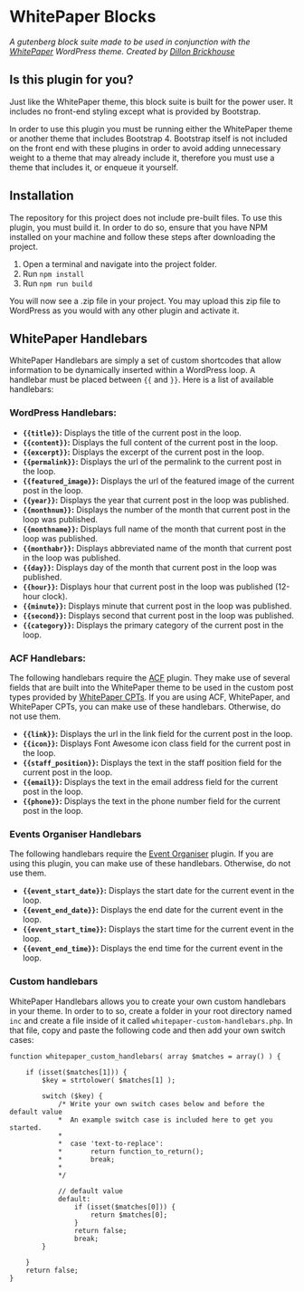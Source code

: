 # WhitePaper Blocks
_A gutenberg block suite made to be used in conjunction with the [WhitePaper](https://github.com/drbrickhouse/whitepaper/) WordPress theme. Created by [Dillon Brickhouse](https://drbrickhouse.com/)_

## Is this plugin for you?
Just like the WhitePaper theme, this block suite is built for the power user. It includes no front-end styling except what is provided by Bootstrap.

In order to use this plugin you must be running either the WhitePaper theme or another theme that includes Bootstrap 4. Bootstrap itself is not included on the front end with these plugins in order to avoid adding unnecessary weight to a theme that may already include it, therefore you must use a theme that includes it, or enqueue it yourself.

## Installation
The repository for this project does not include pre-built files. To use this plugin, you must build it. In order to do so, ensure that you have NPM installed on your machine and follow these steps after downloading the project.

1. Open a terminal and navigate into the project folder.
2. Run `npm install`
3. Run `npm run build`

You will now see a .zip file in your project. You may upload this zip file to WordPress as you would with any other plugin and activate it.

## WhitePaper Handlebars
WhitePaper Handlebars are simply a set of custom shortcodes that allow information to be dynamically inserted within a WordPress loop. A handlebar must be placed between `{{` and `}}`. Here is a list of available handlebars:

### WordPress Handlebars:
* __`{{title}}`:__ Displays the title of the current post in the loop.
* __`{{content}}`:__ Displays the full content of the current post in the loop.
* __`{{excerpt}}`:__ Displays the excerpt of the current post in the loop.
* __`{{permalink}}`:__ Displays the url of the permalink to the current post in the loop.
* __`{{featured_image}}`:__ Displays the url of the featured image of the current post in the loop.
* __`{{year}}`:__ Displays the year that current post in the loop was published.
* __`{{monthnum}}`:__ Displays the number of the month that current post in the loop was published.
* __`{{monthname}}`:__ Displays full name of the month that current post in the loop was published.
* __`{{monthabr}}`:__ Displays abbreviated name of the month that current post in the loop was published.
* __`{{day}}`:__ Displays day of the month that current post in the loop was published.
* __`{{hour}}`:__ Displays hour that current post in the loop was published (12-hour clock).
* __`{{minute}}`:__ Displays minute that current post in the loop was published.
* __`{{second}}`:__ Displays second that current post in the loop was published.
* __`{{category}}`:__ Displays the primary category of the current post in the loop.

### ACF Handlebars:
The following handlebars require the [ACF](https://wordpress.org/plugins/advanced-custom-fields/) plugin. They make use of several fields that are built into the WhitePaper theme to be used in the custom post types provided by [WhitePaper CPTs](https://github.com/drbrickhouse/whitepaper-cpts). If you are using ACF, WhitePaper, and WhitePaper CPTs, you can make use of these handlebars. Otherwise, do not use them.

* __`{{link}}`:__ Displays the url in the link field for the current post in the loop.
* __`{{icon}}`:__ Displays Font Awesome icon class field for the current post in the loop.
* __`{{staff_position}}`:__ Displays the text in the staff position field for the current post in the loop.
* __`{{email}}`:__ Displays the text in the email address field for the current post in the loop.
* __`{{phone}}`:__ Displays the text in the phone number field for the current post in the loop.

### Events Organiser Handlebars
The following handlebars require the [Event Organiser](https://wordpress.org/plugins/event-organiser/) plugin. If you are using this plugin, you can make use of these handlebars. Otherwise, do not use them.

* __`{{event_start_date}}`:__ Displays the start date for the current event in the loop.
* __`{{event_end_date}}`:__ Displays the end date for the current event in the loop.
* __`{{event_start_time}}`:__ Displays the start time for the current event in the loop.
* __`{{event_end_time}}`:__ Displays the end time for the current event in the loop.

### Custom handlebars
WhitePaper Handlebars allows you to create your own custom handlebars in your theme. In order to to so, create a folder in your root directory named `inc` and create a file inside of it called `whitepaper-custom-handlebars.php`. In that file, copy and paste the following code and then add your own switch cases:

```
function whitepaper_custom_handlebars( array $matches = array() ) {

	if (isset($matches[1])) {
		$key = strtolower( $matches[1] );

		switch ($key) {
			/* Write your own switch cases below and before the default value
			*  An example switch case is included here to get you started.
			*
			*  case 'text-to-replace':
			*		return function_to_return();
			*		break;
			*
			*/

			// default value
			default:
				if (isset($matches[0])) {
					return $matches[0];
				}
				return false;
				break;
		}

	}
	return false;
}
```
